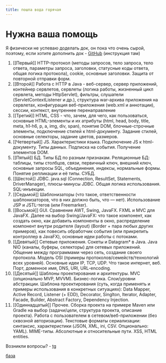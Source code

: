 ```yaml
---
title: пошла вода горячая
---
```

# Нужна ваша помощь

Я физически не успеваю доделать док, он пока что очень сырой, поэтому, если хотите дополнить док - [GitHub](https://github.com/lld4n/oris) (инструкция там)

1. [[Первый]] HTTP-протокол (методы запросов, тело запроса, тело ответа, параметры запроса, заголовки, статусные коды ответа, общая логика протокола), cookie, основные заголовки. Защита от повторной отправки форм.
2. [[Второй]] Работа с HTTP в Java - веб-сервер, сервер приложений, контейнер сервлетов, сервлеты (логика работы, жизненный цикл сервлета, методы HttpServlet), фильтры, слушатели (ServletContextListener и др.), структура war-архива приложения на сервлетах, конфигурация веб-приложения (web.xml и аннотации), сессии, контекст, внутреннее перенаправление
3. [[Третий]] HTML, CSS - что, зачем, для чего, как пользоваться, основные HTML-элементы и их атрибуты (html, head, body, title, meta, h1-h6, p, a, img, div, span), понятие DOM, блочные-строчные элементы, подключение стилей к html-документу. Задание стилей, основные селекторы, задание цветов, размеров.
4. [[Четвертый]] JS. Характеристики языка. Подключение JS к html-документу. Типы данных. Подписка на события. Получение элементов DOM. 
5. [[Пятый]] БД. Типы БД по разным признакам. Реляционные БД: таблицы, типы столбцов, связи, первичный ключ, внешний ключ, основные запросы SQL, объединения, индексы, нормальные формы. Понятие репликации и её типы. СУБД.
6. [[Шестой]] JDBC. java.sql (Connection, ResultSet, Statements, DriverManager), плюсы-минусы JDBC. Общая логика использования. SQL-инъекции. 
7. [[Седьмой]] Шаблонизаторы (что такое, ответственности шаблонизаторов, что в них должно быть, что — нет). Использование JSP и JSTL-тегов (или Freemarker). 
8. [[Восьмой]] GUI. Сравнение AWT, Swing, JavaFX. FXML и MVC для JavaFX. Далее на выбор Swing/JavaFX: что такое компонент, как создать окно, как добавить компоненты в окно, распределение компонент внутри родителя (layout) (Border + пара любых других примеров), как повесить обработчик события (или прикрепить контроллер в JavaFX), основные идеи работы с потоками.
9. [[Девятый]] Сетевые приложения. Сокеты и Datagram* в Java. Java NIO (каналы, буферы, селекторы) для сетевых приложений. Общение между программами через сеть, создание своего протокола. Модель OSI (примеры протоколов/семейств/технологий всех уровней). Основные идеи IP, TCP, UDP. Что такое интернет, веб. Порт, доменное имя, DNS, URI, URL-encoding. 
10. [[Десятый]] Шаблоны проектирования и архитектуры. MVC (опционально MVP, MVVM). Бизнес-логика. Слои/уровни абстракции. Шаблона проектирования (суть, когда применять и примеры использования в конкретных ситуациях): Data Mapper, Active Record, Listener (+ EDD), Decorator, Singlton, Iterator, Adapter, Facade, Builder, Abstract Factory, Dependency Injection.
11. [[Одиннадцатый]] Прочее. Сборка проекта на примере Maven или Gradle на выбор (задачи/цели, структура проекта, описание проекта).  Работа с пользователем в сетевом/веб-приложении (без сквозной авторизации). Текстовые форматы сериализации: синтаксис, характеристики (JSON, XML, ini, CSV. Опционально: YAML). MIME-типы. Абсолютные и относительные пути. XSS, HTML entities.

Возникли вопросы? - [tg](https://t.me/lld4n)

[база](https://youtu.be/VAZz2qGAmjc)